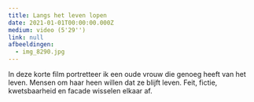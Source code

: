 ```yaml
---
title: Langs het leven lopen
date: 2021-01-01T00:00:00.000Z
medium: video (5'29'')
link: null
afbeeldingen:
  - img_8290.jpg
---
```


In deze korte film portretteer ik een oude vrouw die genoeg heeft van het leven. Mensen om haar heen willen dat ze blijft leven. Feit, fictie, kwetsbaarheid en facade wisselen elkaar af.
